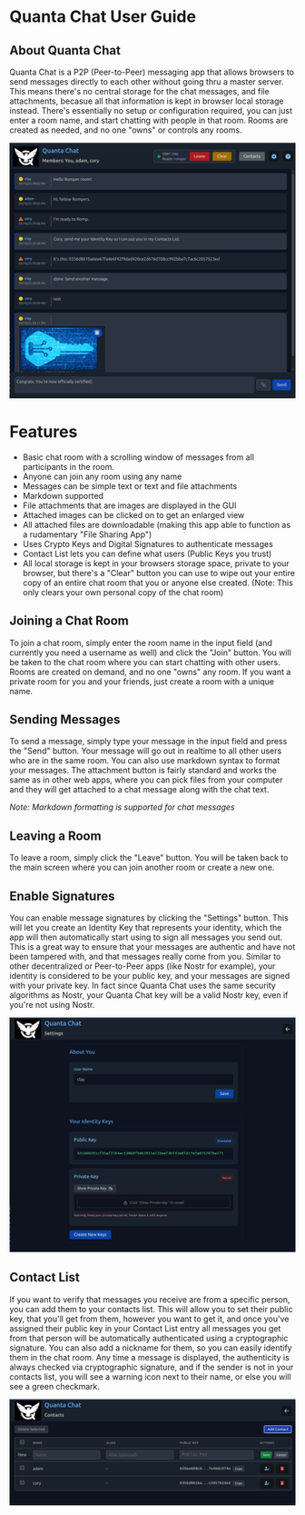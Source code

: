 # Quanta Chat User Guide

## About Quanta Chat

Quanta Chat is a P2P (Peer-to-Peer) messaging app that allows browsers to send messages directly to each other without going thru a master server. This means there's no central storage for the chat messages, and file attachments, becasue all that information is kept in browser local storage instead. There's essentially no setup or configuration required, you can just enter a room name, and start chatting with people in that room. Rooms are created as needed, and no one "owns" or controls any rooms.

![Romper Room](img/romper-room.png)

# Features

* Basic chat room with a scrolling window of messages from all participants in the room.
* Anyone can join any room using any name 
* Messages can be simple text or text and file attachments
* Markdown supported
* File attachments that are images are displayed in the GUI
* Attached images can be clicked on to get an enlarged view
* All attached files are downloadable (making this app able to function as a rudamentary "File Sharing App")
* Uses Crypto Keys and Digital Signatures to authenticate messages
* Contact List lets you can define what users (Public Keys you trust)
* All local storage is kept in your browsers storage space, private to your browser, but there's a "Clear" button you can use to wipe out your entire copy of an entire chat room that you or anyone else created. (Note: This only clears your own personal copy of the chat room)

## Joining a Chat Room

To join a chat room, simply enter the room name in the input field (and currently you need a username as well) and click the "Join" button. You will be taken to the chat room where you can start chatting with other users. Rooms are created on demand, and no one "owns" any room. If you want a private room for you and your friends, just create a room with a unique name.

## Sending Messages

To send a message, simply type your message in the input field and press the "Send" button. Your message will go out in realtime to all other users who are in the same room. You can also use markdown syntax to format your messages. The attachment button is fairly standard and works the same as in other web apps, where you can pick files from your computer and they will get attached to a chat message along with the chat text.

*Note: Markdown formatting is supported for chat messages*

## Leaving a Room

To leave a room, simply click the "Leave" button. You will be taken back to the main screen where you can join another room or create a new one.

## Enable Signatures

You can enable message signatures by clicking the "Settings" button. This will let you create an Identity Key that represents your identity, which the app will then automatically start using to sign all messages you send out. This is a great way to ensure that your messages are authentic and have not been tampered with, and that messages really come from you. Similar to other decentralized or Peer-to-Peer apps (like Nostr for example), your identity is considered to be your public key, and your messages are signed with your private key. In fact since Quanta Chat uses the same security algorithms as Nostr, your Quanta Chat key will be a valid Nostr key, even if you're not using Nostr. 

![Settings Page](img/settings-page.png)

## Contact List

If you want to verify that messages you receive are from a specific person, you can add them to your contacts list. This will allow you to set their public key, that you'll get from them, however you want to get it, and once you've assigned their public key in your Contact List entry all messages you get from that person will be automatically authenticated using a cryptographic signature. You can also add a nickname for them, so you can easily identify them in the chat room. Any time a message is displayed, the authenticity is always checked via cryptographic signature, and if the sender is not in your contacts list, you will see a warning icon next to their name, or else you will see a green checkmark.

![Contacts List](img/contacts-list.png)



